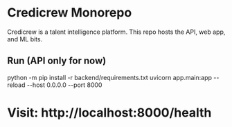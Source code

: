 # Credicrew Monorepo
Credicrew is a talent intelligence platform. This repo hosts the API, web app, and ML bits.

## Run (API only for now)
python -m pip install -r backend/requirements.txt
uvicorn app.main:app --reload --host 0.0.0.0 --port 8000
# Visit: http://localhost:8000/health
